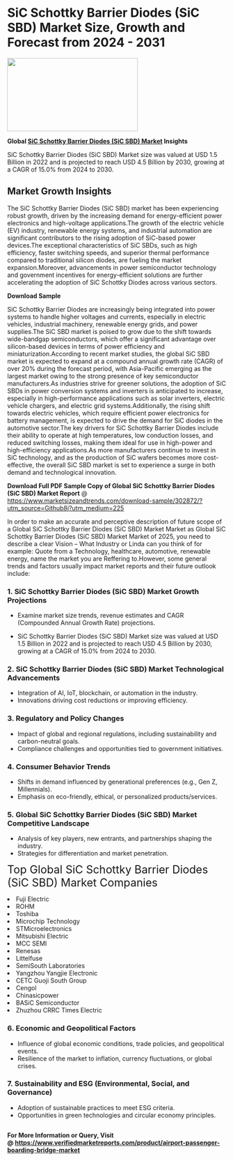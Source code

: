 <H1>SiC Schottky Barrier Diodes (SiC SBD) Market Size, Growth and Forecast from 2024 - 2031</H1><img class="aligncenter size-medium wp-image-584254" src="https://thirdeyenews.in/wp-content/uploads/2024/09/Global-Market-Research-300x168.jpeg" alt="" width="300" height="168" /><p><strong>Global&nbsp;<a href="https://www.marketsizeandtrends.com/download-sample/302872/?utm_source=Github8j?utm_medium=225">SiC Schottky Barrier Diodes (SiC SBD) Market</a> Insights</strong></p><p>SiC Schottky Barrier Diodes (SiC SBD) Market size was valued at USD 1.5 Billion in 2022 and is projected to reach USD 4.5 Billion by 2030, growing at a CAGR of 15.0% from 2024 to 2030.</p><p><h2>Market Growth Insights</h2> <p>The SiC Schottky Barrier Diodes (SiC SBD) market has been experiencing robust growth, driven by the increasing demand for energy-efficient power electronics and high-voltage applications.The growth of the electric vehicle (EV) industry, renewable energy systems, and industrial automation are significant contributors to the rising adoption of SiC-based power devices.The exceptional characteristics of SiC SBDs, such as high efficiency, faster switching speeds, and superior thermal performance compared to traditional silicon diodes, are fueling the market expansion.Moreover, advancements in power semiconductor technology and government incentives for energy-efficient solutions are further accelerating the adoption of SiC Schottky Diodes across various sectors.</p> <p><strong>Download Sample</strong></p> <p>SiC Schottky Barrier Diodes are increasingly being integrated into power systems to handle higher voltages and currents, especially in electric vehicles, industrial machinery, renewable energy grids, and power supplies.The SiC SBD market is poised to grow due to the shift towards wide-bandgap semiconductors, which offer a significant advantage over silicon-based devices in terms of power efficiency and miniaturization.According to recent market studies, the global SiC SBD market is expected to expand at a compound annual growth rate (CAGR) of over 20% during the forecast period, with Asia-Pacific emerging as the largest market owing to the strong presence of key semiconductor manufacturers.As industries strive for greener solutions, the adoption of SiC SBDs in power conversion systems and inverters is anticipated to increase, especially in high-performance applications such as solar inverters, electric vehicle chargers, and electric grid systems.Additionally, the rising shift towards electric vehicles, which require efficient power electronics for battery management, is expected to drive the demand for SiC diodes in the automotive sector.The key drivers for SiC Schottky Barrier Diodes include their ability to operate at high temperatures, low conduction losses, and reduced switching losses, making them ideal for use in high-power and high-efficiency applications.As more manufacturers continue to invest in SiC technology, and as the production of SiC wafers becomes more cost-effective, the overall SiC SBD market is set to experience a surge in both demand and technological innovation.</p> <p><span class=""><strong>Download Full PDF Sample Copy of Global SiC Schottky Barrier Diodes (SiC SBD) Market Report</strong> @ <a href="https://www.marketsizeandtrends.com/download-sample/302872/?utm_source=Github8j?utm_medium=225" target="_blank">https://www.marketsizeandtrends.com/download-sample/302872/?utm_source=Github8j?utm_medium=225</a></span></p><p>In order to make an accurate and perceptive description of future scope of a Global&nbsp;SiC Schottky Barrier Diodes (SiC SBD) Market Market as Global&nbsp;SiC Schottky Barrier Diodes (SiC SBD) Market Market of 2025, you need to describe a clear Vision &ndash; What Industry or Linda can you think of for example: Quote from a Technology, healthcare, automotive, renewable energy, name the market you are Reffering to.However, some general trends and factors usually impact market reports and their future outlook include:</p><h3>1.&nbsp;<strong>SiC Schottky Barrier Diodes (SiC SBD) Market Growth Projections</strong></h3><ul><li>Examine market size trends, revenue estimates and CAGR (Compounded Annual Growth Rate) projections.</li><li><p>SiC Schottky Barrier Diodes (SiC SBD) Market size was valued at USD 1.5 Billion in 2022 and is projected to reach USD 4.5 Billion by 2030, growing at a CAGR of 15.0% from 2024 to 2030.</p></li></ul><h3>2.&nbsp;<strong>SiC Schottky Barrier Diodes (SiC SBD) Market Technological Advancements</strong></h3><ul><li>Integration of AI, IoT, blockchain, or automation in the industry.</li><li>Innovations driving cost reductions or improving efficiency.</li></ul><h3>3.&nbsp;<strong>Regulatory and Policy Changes</strong></h3><ul><li>Impact of global and regional regulations, including sustainability and carbon-neutral goals.</li><li>Compliance challenges and opportunities tied to government initiatives.</li></ul><h3>4.&nbsp;<strong>Consumer Behavior Trends</strong></h3><ul><li>Shifts in demand influenced by generational preferences (e.g., Gen Z, Millennials).</li><li>Emphasis on eco-friendly, ethical, or personalized products/services.</li></ul><h3>5.&nbsp;<strong>Global SiC Schottky Barrier Diodes (SiC SBD) Market Competitive Landscape</strong></h3><ul><li>Analysis of key players, new entrants, and partnerships shaping the industry.</li><li>Strategies for differentiation and market penetration.</li></ul><p data-pm-slice="1 1 []"><span style="color: inherit; font-family: inherit; font-size: 25px;">Top Global SiC Schottky Barrier Diodes (SiC SBD) Market Companies</span></p><div class="" data-test-id=""><p><li>Fuji Electric</li><li> ROHM</li><li> Toshiba</li><li> Microchip Technology</li><li> STMicroelectronics</li><li> Mitsubishi Electric</li><li> MCC SEMI</li><li> Renesas</li><li> Littelfuse</li><li> SemiSouth Laboratories</li><li> Yangzhou Yangjie Electronic</li><li> CETC Guoji South Group</li><li> Cengol</li><li> Chinasicpower</li><li> BASiC Semiconductor</li><li> Zhuzhou CRRC Times Electric</li></p></div><h3>6.&nbsp;<strong>Economic and Geopolitical Factors</strong></h3><ul><li>Influence of global economic conditions, trade policies, and geopolitical events.</li><li>Resilience of the market to inflation, currency fluctuations, or global crises.</li></ul><h3>7.&nbsp;<strong>Sustainability and ESG (Environmental, Social, and Governance)</strong></h3><ul><li>Adoption of sustainable practices to meet ESG criteria.</li><li>Opportunities in green technologies and circular economy principles.</li></ul><h2><strong style="font-size: 14px;">For More Information or Query, Visit @&nbsp;</strong><a style="background-color: #ffffff; font-size: 14px;" href="https://www.marketsizeandtrends.com/report/sic-schottky-barrier-diodes-sic-sbd-market/" target="_blank">https://www.verifiedmarketreports.com/product/airport-passenger-boarding-bridge-market</a></h2>